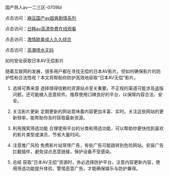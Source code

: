 国产熟人av一二三区-0709bl

点击访问：<a href="https://heiliaoxqkkct.pages.dev">麻豆国产av超爽剧情系列</a>

点击访问：<a href="https://heiliaoxwd5i8.pages.dev">日韩av高清免费在线观看</a>

点击访问：<a href="https://heiliaozj3tjd.pages.dev">激情欧美成人久久综合</a>

点击访问：<a href="https://heiliaozj3tjd.pages.dev">高潮喷水无码</a>

如何安全获取日本AV无偿影片

随着互联网的发展，很多用户都在寻找无偿的日本AV影片。但如何确保影片的防护性和合法性呢？本文将帮助你防护高效地获取“日本AV无偿”影片。

1. 选择可靠来源
选择值得信赖的资源站点至关重要。不正规的渠道可能涉及盗版问题，还可能植入恶意软件。推荐使用口碑良好的平台，以保障内容合法、安全。

2. 关注影片更新
定期更新的网站意味着内容更加丰富、实时。关注这些网站的更新频率，能帮助你及时获取最新资源。

3. 利用搜索筛选功能
合理使用平台的分类和筛选功能，可以帮助你更快找到喜欢的影片类型或演员，节省大量时间。

4. 注意推广风险
免费影片站常带广告，有些广告可能跳转到危险网站。安装广告拦截插件，避免误点恶意链接，保护设备不受感染。

5. 总结
获取“日本AV无偿”资源时，务必选择防护平台，注意内容更新内容，使用筛选功能提升体验，警惕恶意广告，才能确保娱乐与防护兼得。

<span style="display:none;">[Canonical link]( https://github.com/xl070925/12431 ）</span>
